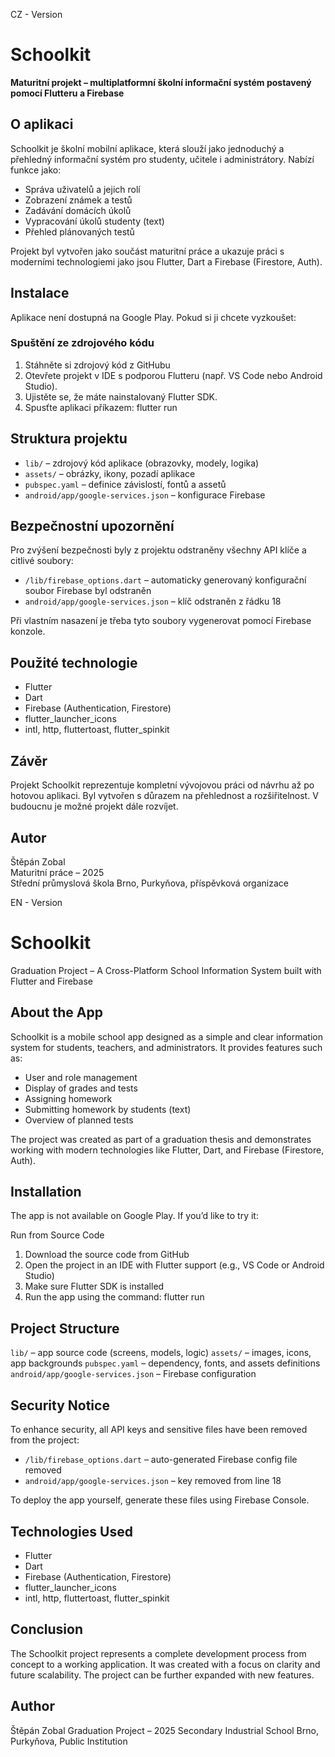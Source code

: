 CZ - Version

# Schoolkit

**Maturitní projekt – multiplatformní školní informační systém postavený pomocí Flutteru a Firebase**

## O aplikaci

Schoolkit je školní mobilní aplikace, která slouží jako jednoduchý a přehledný informační systém pro studenty, učitele i administrátory. Nabízí funkce jako:

- Správa uživatelů a jejich rolí
- Zobrazení známek a testů
- Zadávání domácích úkolů
- Vypracování úkolů studenty (text)
- Přehled plánovaných testů

Projekt byl vytvořen jako součást maturitní práce a ukazuje práci s moderními technologiemi jako jsou Flutter, Dart a Firebase (Firestore, Auth).

## Instalace

Aplikace není dostupná na Google Play. Pokud si ji chcete vyzkoušet:

### Spuštění ze zdrojového kódu

1. Stáhněte si zdrojový kód z GitHubu
2. Otevřete projekt v IDE s podporou Flutteru (např. VS Code nebo Android Studio).
3. Ujistěte se, že máte nainstalovaný Flutter SDK.
4. Spusťte aplikaci příkazem: flutter run

## Struktura projektu

- `lib/` – zdrojový kód aplikace (obrazovky, modely, logika)
- `assets/` – obrázky, ikony, pozadí aplikace
- `pubspec.yaml` – definice závislostí, fontů a assetů
- `android/app/google-services.json` – konfigurace Firebase

## Bezpečnostní upozornění

Pro zvýšení bezpečnosti byly z projektu odstraněny všechny API klíče a citlivé soubory:

- `/lib/firebase_options.dart` – automaticky generovaný konfigurační soubor Firebase byl odstraněn
- `android/app/google-services.json` – klíč odstraněn z řádku 18

Při vlastním nasazení je třeba tyto soubory vygenerovat pomocí Firebase konzole.

## Použité technologie

- Flutter
- Dart
- Firebase (Authentication, Firestore)
- flutter_launcher_icons
- intl, http, fluttertoast, flutter_spinkit

## Závěr

Projekt Schoolkit reprezentuje kompletní vývojovou práci od návrhu až po hotovou aplikaci. Byl vytvořen s důrazem na přehlednost a rozšiřitelnost. V budoucnu je možné projekt dále rozvíjet.

## Autor

Štěpán Zobal  
Maturitní práce – 2025  
Střední průmyslová škola Brno, Purkyňova, příspěvková organizace




EN - Version

# Schoolkit
Graduation Project – A Cross-Platform School Information System built with Flutter and Firebase

## About the App
Schoolkit is a mobile school app designed as a simple and clear information system for students, teachers, and administrators. It provides features such as:

- User and role management
- Display of grades and tests
- Assigning homework
- Submitting homework by students (text)
- Overview of planned tests

The project was created as part of a graduation thesis and demonstrates working with modern technologies like Flutter, Dart, and Firebase (Firestore, Auth).

## Installation
The app is not available on Google Play. If you’d like to try it:

Run from Source Code
1. Download the source code from GitHub
2. Open the project in an IDE with Flutter support (e.g., VS Code or Android Studio)
3. Make sure Flutter SDK is installed
4. Run the app using the command: flutter run

## Project Structure
`lib/` – app source code (screens, models, logic)
`assets/` – images, icons, app backgrounds
`pubspec.yaml` – dependency, fonts, and assets definitions
`android/app/google-services.json` – Firebase configuration

## Security Notice
To enhance security, all API keys and sensitive files have been removed from the project:

- `/lib/firebase_options.dart` – auto-generated Firebase config file removed
- `android/app/google-services.json` – key removed from line 18

To deploy the app yourself, generate these files using Firebase Console.

## Technologies Used
- Flutter
- Dart
- Firebase (Authentication, Firestore)
- flutter_launcher_icons
- intl, http, fluttertoast, flutter_spinkit

## Conclusion
The Schoolkit project represents a complete development process from concept to a working application. It was created with a focus on clarity and future scalability. The project can be further expanded with new features.

## Author
Štěpán Zobal
Graduation Project – 2025
Secondary Industrial School Brno, Purkyňova, Public Institution
